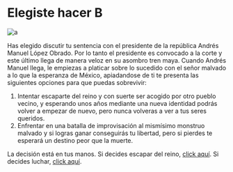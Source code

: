 # Elegiste hacer B
![a](https://pbs.twimg.com/media/EaGjwRcWkAcyypr?format=jpg&name=medium)


Has elegido discutir tu sentencia con el presidente de la república Andrés Manuel López Obrado. Por lo tanto el presidente es convocado a la corte y este último llega de manera veloz en su asombro tren maya.
Cuando Andrés Manuel llega, le empiezas a platicar sobre lo sucedido con el señor malvado a lo que la esperanza de México, apiadandose de ti te presenta las siguientes opciones para que puedas sobrevivir:
1. Intentar escaparte del reino y con suerte ser acogido por otro pueblo vecino, y esperando unos años mediante una nueva identidad podrás volver a empezar de nuevo, pero nunca volveras a ver a tus seres queridos.
2. Enfrentar en una batalla de improvisación al mismísimo monstruo malvado y si logras ganar conseguirás tu libertad, pero si pierdes te esperará un destino peor que la muerte.

La decisión está en tus manos. Si decides  escapar del reino, [click aquí](diez.md). Si decides luchar, [click aquí](once.md).


